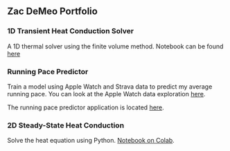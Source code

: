 ## Zac DeMeo Portfolio

### 1D Transient Heat Conduction Solver
A 1D thermal solver using the finite volume method. Notebook can be found [here](https://colab.research.google.com/github/zdemeo/1d_finite_volume/blob/main/1d_transient_conduction.ipynb)

### Running Pace Predictor
Train a model using Apple Watch and Strava data to predict my average running pace. You can look at the Apple Watch data exploration [here](https://github.com/zdemeo/apple_watch/blob/main/predict_pace.ipynb). 

The running pace predictor application is located [here](https://mybinder.org/v2/gh/zdemeo/apple_watch/HEAD?labpath=running_pace_calculator.ipynb).

<!--<img src=app.png height=25% width=25% />-->

### 2D Steady-State Heat Conduction
Solve the heat equation using Python. [Notebook on Colab](https://colab.research.google.com/github/zdemeo/2d_heat_transfer_python/blob/main/2d_steady_state.ipynb).


<!--<img src=n300.png height=25% width=25% />-->
